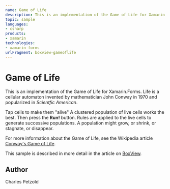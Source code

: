 ```yaml
---
name: Game of Life
description: This is an implementation of the Game of Life for Xamarin.Forms.  Life is a cellular automaton invented by mathematician John Conway in 1970 and po...
topic: sample
languages:
- csharp
products:
- xamarin
technologies:
- xamarin-forms
urlFragment: boxview-gameoflife
---
```

Game of Life
======

This is an implementation of the Game of Life for Xamarin.Forms. 
Life is a cellular automaton invented by mathematician John Conway in 1970 and popularized in *Scientfic American*.

Tap cells to make them "alive" A clustered population of live cells works the best. 
Then press the **Run!** button. Rules are applied to the live cells to generate successive populations.
A population might grow, or shrink, or stagnate, or disappear.

For more information about the Game of Life, see the Wikipedia article [Conway's Game of Life](https://en.wikipedia.org/wiki/Conway's_Game_of_Life).

This sample is described in more detail in the article on [BoxView](/guides/xamarin-forms/user-interface/boxview/).

Author
------

Charles Petzold
